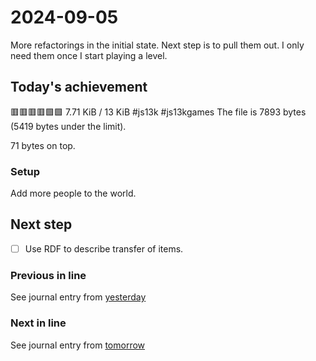 <!--
SPDX-FileCopyrightText: 2024 André Jaenisch

SPDX-License-Identifier: AGPL-3.0-or-later
-->

# 2024-09-05

More refactorings in the initial state. Next step is to pull them out.
I only need them once I start playing a level.

## Today's achievement

🟥🟥🟥🟥🟩🟩 7.71 KiB / 13 KiB #js13k #js13kgames
The file is 7893 bytes (5419 bytes under the limit).

71 bytes on top.

### Setup

Add more people to the world.

## Next step

- [ ] Use RDF to describe transfer of items.

### Previous in line

See journal entry from [yesterday][yesterday]

### Next in line

See journal entry from [tomorrow][tomorrow]

[tomorrow]: ./2024-09-06.md
[yesterday]: ./2024-09-04.md
